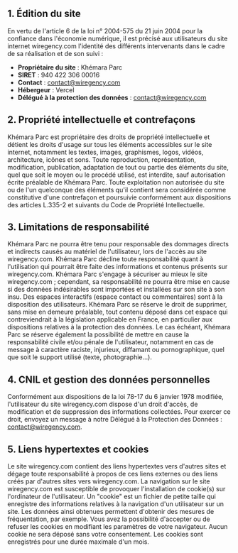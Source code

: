 ## 1. Édition du site

En vertu de l'article 6 de la loi n° 2004-575 du 21 juin 2004 pour la confiance dans l'économie numérique, il est précisé aux utilisateurs du site internet wiregency.com l'identité des différents intervenants dans le cadre de sa réalisation et de son suivi :

- **Propriétaire du site** : Khémara Parc
- **SIRET** : 940 422 306 00016
- **Contact** : contact@wiregency.com
- **Hébergeur** : Vercel
- **Délégué à la protection des données** : contact@wiregency.com

## 2. Propriété intellectuelle et contrefaçons

Khémara Parc est propriétaire des droits de propriété intellectuelle et détient les droits d'usage sur tous les éléments accessibles sur le site internet, notamment les textes, images, graphismes, logos, vidéos, architecture, icônes et sons. Toute reproduction, représentation, modification, publication, adaptation de tout ou partie des éléments du site, quel que soit le moyen ou le procédé utilisé, est interdite, sauf autorisation écrite préalable de Khémara Parc. Toute exploitation non autorisée du site ou de l'un quelconque des éléments qu'il contient sera considérée comme constitutive d'une contrefaçon et poursuivie conformément aux dispositions des articles L.335-2 et suivants du Code de Propriété Intellectuelle.

## 3. Limitations de responsabilité

Khémara Parc ne pourra être tenu pour responsable des dommages directs et indirects causés au matériel de l'utilisateur, lors de l'accès au site wiregency.com. Khémara Parc décline toute responsabilité quant à l'utilisation qui pourrait être faite des informations et contenus présents sur wiregency.com. Khémara Parc s'engage à sécuriser au mieux le site wiregency.com ; cependant, sa responsabilité ne pourra être mise en cause si des données indésirables sont importées et installées sur son site à son insu. Des espaces interactifs (espace contact ou commentaires) sont à la disposition des utilisateurs. Khémara Parc se réserve le droit de supprimer, sans mise en demeure préalable, tout contenu déposé dans cet espace qui contreviendrait à la législation applicable en France, en particulier aux dispositions relatives à la protection des données. Le cas échéant, Khémara Parc se réserve également la possibilité de mettre en cause la responsabilité civile et/ou pénale de l'utilisateur, notamment en cas de message à caractère raciste, injurieux, diffamant ou pornographique, quel que soit le support utilisé (texte, photographie…).

## 4. CNIL et gestion des données personnelles

Conformément aux dispositions de la loi 78-17 du 6 janvier 1978 modifiée, l'utilisateur du site wiregency.com dispose d'un droit d'accès, de modification et de suppression des informations collectées. Pour exercer ce droit, envoyez un message à notre Délégué à la Protection des Données : contact@wiregency.com.

## 5. Liens hypertextes et cookies

Le site wiregency.com contient des liens hypertextes vers d'autres sites et dégage toute responsabilité à propos de ces liens externes ou des liens créés par d'autres sites vers wiregency.com. La navigation sur le site wiregency.com est susceptible de provoquer l'installation de cookie(s) sur l'ordinateur de l'utilisateur. Un "cookie" est un fichier de petite taille qui enregistre des informations relatives à la navigation d'un utilisateur sur un site. Les données ainsi obtenues permettent d'obtenir des mesures de fréquentation, par exemple. Vous avez la possibilité d'accepter ou de refuser les cookies en modifiant les paramètres de votre navigateur. Aucun cookie ne sera déposé sans votre consentement. Les cookies sont enregistrés pour une durée maximale d'un mois.
